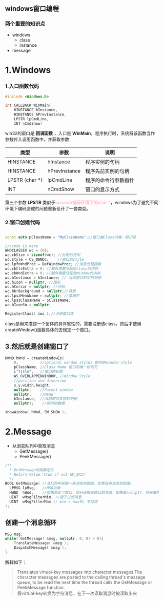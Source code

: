 ## windows窗口编程  

### 两个重要的知识点

+ windows
    - class
    - instance
+ message

# 1.Windows    
### 1.入口函数代码  

```cpp
#include <Windows.h>

int CALLBACK WinMain(
    HINSTANCE hInstance,
    HINSTANCE hPrevInstance,
    LPSTR lpCmdLine,
    INT nCmdShow) 
```

win32的窗口是 __回调函数__ ，入口是 **WinMain**，程序执行时，系统将该函数当作参数传入调用函数中，并获取参数  

类型|参数|说明
---|---|---
HINSTANCE       |hInstance       |程序实例的句柄
HINSTANCE       |hPrevInstance   |程序先前实例的句柄
LPSTR  (char *) |lpCmdLine       |程序的命令行参数指针
INT             |nCmdShow        |窗口的显示方式

第三个参数 **LPSTR** 类似于<b style="color:pink">unicode编码环境下的char *</b>，windows为了避免不同环境下编码造成的问题重新设计了一套类型。

### 2.窗口创建代码

```cpp  

const auto pClassName = "MyClassName";//窗口类Class的唯一标识符

///code is here
WNDCLASSEX wc = {0};
wc.cbSize = sizeof(wc); //分配的空间
wc.style = CS_OWNDC;    //窗口的style
wc.lpfnWndProc = DefWindowProc; //消息处理函数
wc.cbClsExtra = 0; //额外需要分配给class的内存
wc.cbWndExtra = 0; //额外需要分配给Window的内存
wc.hInstance = hInstance; // 当前窗口的实例句柄
wc.hIcon = nullptr; //图标
wc.hCursor = nullptr; //光标
wc.hbrBackground = nullptr;//背景
wc.lpszMenuName = nullptr; //菜单栏
wc.lpszClassName = pClassName;
wc.hIconSm = nullptr;

RegisterClass( &wc );//注册窗口类

```

class是用来描述一个窗体的具体属性的，需要注册该class，然后才使用createWindow()函数具体的去规定一个窗口。

## 3.然后就是创建窗口了    

```cpp    
HWND hWnd = createWindowEx(
    0,          //optional window styles 额外的window style
    pClassName, //Class Name 窗口的唯一标识符
    L"Title",   //窗口的标题
    WS_OVERLAPPEDWINDOW, //Window Style
    //position and dimension
    x,y,width,height,
    nullptr,    //Parent window
    nullptr,    //Menu
    hInstance,  //当前窗口实例的句柄
    nullptr);    //额外的数据

showWindow( hWnd, SW_SHOW );
```

# 2.Message    

+ 从消息队列中获取消息
    - GetMessage()
    - PeekMessage()

```cpp
/**
  * GetMessage的函数定义
  * Return Value：true if not WM_EXIT
  */
BOOL GetMessage( //从队列中获取一条消息并删除，如果没有消息则阻塞。
  LPMSG lpMsg,   //MSG对象
  HWND  hWnd,    //如果指定了窗口，则只获取该窗口的消息，如果是nullptr，则获取所有窗口的消息
  UINT  wMsgFilterMin, //用于过滤消息
  UINT  wMsgFilterMax // min = max时，不过滤
);
```
## 创建一个消息循环  

```cpp
MSG msg;
while( GetMessage( &msg, nullptr, 0, 0) > 0){
    TranslateMessage( &msg );
    DispatchMessage( &msg );
}
```

解释如下：  
>Translates virtual-key messages into character messages.The character messages are posted to the calling thread's message queue, to be read the next time the thread calls the GetMessage or PeekMessage function.  
>将virtual-key转换为字符消息，在下一次读取消息时被读取出来
